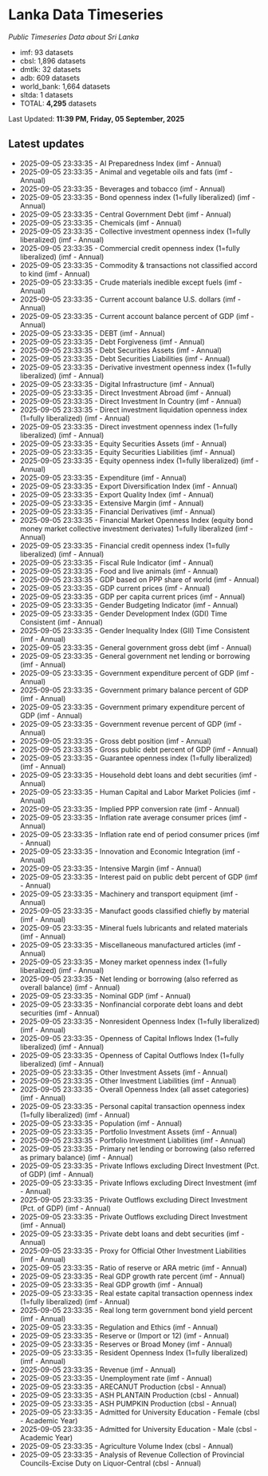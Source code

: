 # Lanka Data Timeseries
*Public Timeseries Data about Sri Lanka*

* imf: 93 datasets
* cbsl: 1,896 datasets
* dmtlk: 32 datasets
* adb: 609 datasets
* world_bank: 1,664 datasets
* sltda: 1 datasets
* TOTAL: **4,295** datasets

Last Updated: **11:39 PM, Friday, 05 September, 2025**

## Latest updates

* 2025-09-05 23:33:35 - AI Preparedness Index (imf - Annual)
* 2025-09-05 23:33:35 - Animal and vegetable oils and fats (imf - Annual)
* 2025-09-05 23:33:35 - Beverages and tobacco (imf - Annual)
* 2025-09-05 23:33:35 - Bond openness index (1=fully liberalized) (imf - Annual)
* 2025-09-05 23:33:35 - Central Government Debt (imf - Annual)
* 2025-09-05 23:33:35 - Chemicals (imf - Annual)
* 2025-09-05 23:33:35 - Collective investment openness index (1=fully liberalized) (imf - Annual)
* 2025-09-05 23:33:35 - Commercial credit openness index (1=fully liberalized) (imf - Annual)
* 2025-09-05 23:33:35 - Commodity & transactions not classified accord to kind (imf - Annual)
* 2025-09-05 23:33:35 - Crude materials inedible except fuels (imf - Annual)
* 2025-09-05 23:33:35 - Current account balance U.S. dollars (imf - Annual)
* 2025-09-05 23:33:35 - Current account balance percent of GDP (imf - Annual)
* 2025-09-05 23:33:35 - DEBT (imf - Annual)
* 2025-09-05 23:33:35 - Debt Forgiveness (imf - Annual)
* 2025-09-05 23:33:35 - Debt Securities Assets (imf - Annual)
* 2025-09-05 23:33:35 - Debt Securities Liabilities (imf - Annual)
* 2025-09-05 23:33:35 - Derivative investment openness index (1=fully liberalized) (imf - Annual)
* 2025-09-05 23:33:35 - Digital Infrastructure (imf - Annual)
* 2025-09-05 23:33:35 - Direct Investment Abroad (imf - Annual)
* 2025-09-05 23:33:35 - Direct Investment In Country (imf - Annual)
* 2025-09-05 23:33:35 - Direct investment liquidation openness index (1=fully liberalized) (imf - Annual)
* 2025-09-05 23:33:35 - Direct investment openness index (1=fully liberalized) (imf - Annual)
* 2025-09-05 23:33:35 - Equity Securities Assets (imf - Annual)
* 2025-09-05 23:33:35 - Equity Securities Liabilities (imf - Annual)
* 2025-09-05 23:33:35 - Equity openness index (1=fully liberalized) (imf - Annual)
* 2025-09-05 23:33:35 - Expenditure (imf - Annual)
* 2025-09-05 23:33:35 - Export Diversification Index (imf - Annual)
* 2025-09-05 23:33:35 - Export Quality Index (imf - Annual)
* 2025-09-05 23:33:35 - Extensive Margin (imf - Annual)
* 2025-09-05 23:33:35 - Financial Derivatives (imf - Annual)
* 2025-09-05 23:33:35 - Financial Market Openness Index (equity bond money market collective investment derivates) 1=fully liberalized (imf - Annual)
* 2025-09-05 23:33:35 - Financial credit openness index (1=fully liberalized) (imf - Annual)
* 2025-09-05 23:33:35 - Fiscal Rule Indicator (imf - Annual)
* 2025-09-05 23:33:35 - Food and live animals (imf - Annual)
* 2025-09-05 23:33:35 - GDP based on PPP share of world (imf - Annual)
* 2025-09-05 23:33:35 - GDP current prices (imf - Annual)
* 2025-09-05 23:33:35 - GDP per capita current prices (imf - Annual)
* 2025-09-05 23:33:35 - Gender Budgeting Indicator (imf - Annual)
* 2025-09-05 23:33:35 - Gender Development Index (GDI) Time Consistent (imf - Annual)
* 2025-09-05 23:33:35 - Gender Inequality Index (GII) Time Consistent (imf - Annual)
* 2025-09-05 23:33:35 - General government gross debt (imf - Annual)
* 2025-09-05 23:33:35 - General government net lending or borrowing (imf - Annual)
* 2025-09-05 23:33:35 - Government expenditure percent of GDP (imf - Annual)
* 2025-09-05 23:33:35 - Government primary balance percent of GDP (imf - Annual)
* 2025-09-05 23:33:35 - Government primary expenditure percent of GDP (imf - Annual)
* 2025-09-05 23:33:35 - Government revenue percent of GDP (imf - Annual)
* 2025-09-05 23:33:35 - Gross debt position (imf - Annual)
* 2025-09-05 23:33:35 - Gross public debt percent of GDP (imf - Annual)
* 2025-09-05 23:33:35 - Guarantee openness index (1=fully liberalized) (imf - Annual)
* 2025-09-05 23:33:35 - Household debt loans and debt securities (imf - Annual)
* 2025-09-05 23:33:35 - Human Capital and Labor Market Policies (imf - Annual)
* 2025-09-05 23:33:35 - Implied PPP conversion rate (imf - Annual)
* 2025-09-05 23:33:35 - Inflation rate average consumer prices (imf - Annual)
* 2025-09-05 23:33:35 - Inflation rate end of period consumer prices (imf - Annual)
* 2025-09-05 23:33:35 - Innovation and Economic Integration (imf - Annual)
* 2025-09-05 23:33:35 - Intensive Margin (imf - Annual)
* 2025-09-05 23:33:35 - Interest paid on public debt percent of GDP (imf - Annual)
* 2025-09-05 23:33:35 - Machinery and transport equipment (imf - Annual)
* 2025-09-05 23:33:35 - Manufact goods classified chiefly by material (imf - Annual)
* 2025-09-05 23:33:35 - Mineral fuels lubricants and related materials (imf - Annual)
* 2025-09-05 23:33:35 - Miscellaneous manufactured articles (imf - Annual)
* 2025-09-05 23:33:35 - Money market openness index (1=fully liberalized) (imf - Annual)
* 2025-09-05 23:33:35 - Net lending or borrowing (also referred as overall balance) (imf - Annual)
* 2025-09-05 23:33:35 - Nominal GDP (imf - Annual)
* 2025-09-05 23:33:35 - Nonfinancial corporate debt loans and debt securities (imf - Annual)
* 2025-09-05 23:33:35 - Nonresident Openness Index (1=fully liberalized) (imf - Annual)
* 2025-09-05 23:33:35 - Openness of Capital Inflows Index (1=fully liberalized) (imf - Annual)
* 2025-09-05 23:33:35 - Openness of Capital Outflows Index (1=fully liberalized) (imf - Annual)
* 2025-09-05 23:33:35 - Other Investment Assets (imf - Annual)
* 2025-09-05 23:33:35 - Other Investment Liabilities (imf - Annual)
* 2025-09-05 23:33:35 - Overall Openness Index (all asset categories) (imf - Annual)
* 2025-09-05 23:33:35 - Personal capital transaction openness index (1=fully liberalized) (imf - Annual)
* 2025-09-05 23:33:35 - Population (imf - Annual)
* 2025-09-05 23:33:35 - Portfolio Investment Assets (imf - Annual)
* 2025-09-05 23:33:35 - Portfolio Investment Liabilities (imf - Annual)
* 2025-09-05 23:33:35 - Primary net lending or borrowing (also referred as primary balance) (imf - Annual)
* 2025-09-05 23:33:35 - Private Inflows excluding Direct Investment (Pct. of GDP) (imf - Annual)
* 2025-09-05 23:33:35 - Private Inflows excluding Direct Investment (imf - Annual)
* 2025-09-05 23:33:35 - Private Outflows excluding Direct Investment (Pct. of GDP) (imf - Annual)
* 2025-09-05 23:33:35 - Private Outflows excluding Direct Investment (imf - Annual)
* 2025-09-05 23:33:35 - Private debt loans and debt securities (imf - Annual)
* 2025-09-05 23:33:35 - Proxy for Official Other Investment Liabilities (imf - Annual)
* 2025-09-05 23:33:35 - Ratio of reserve or ARA metric (imf - Annual)
* 2025-09-05 23:33:35 - Real GDP growth rate percent (imf - Annual)
* 2025-09-05 23:33:35 - Real GDP growth (imf - Annual)
* 2025-09-05 23:33:35 - Real estate capital transaction openness index (1=fully liberalized) (imf - Annual)
* 2025-09-05 23:33:35 - Real long term government bond yield percent (imf - Annual)
* 2025-09-05 23:33:35 - Regulation and Ethics (imf - Annual)
* 2025-09-05 23:33:35 - Reserve or (Import or 12) (imf - Annual)
* 2025-09-05 23:33:35 - Reserves or Broad Money (imf - Annual)
* 2025-09-05 23:33:35 - Resident Openness Index (1=fully liberalized) (imf - Annual)
* 2025-09-05 23:33:35 - Revenue (imf - Annual)
* 2025-09-05 23:33:35 - Unemployment rate (imf - Annual)
* 2025-09-05 23:33:35 - ARECANUT Production (cbsl - Annual)
* 2025-09-05 23:33:35 - ASH PLANTAIN Production (cbsl - Annual)
* 2025-09-05 23:33:35 - ASH PUMPKIN Production (cbsl - Annual)
* 2025-09-05 23:33:35 - Admitted for University Education - Female (cbsl - Academic Year)
* 2025-09-05 23:33:35 - Admitted for University Education - Male (cbsl - Academic Year)
* 2025-09-05 23:33:35 - Agriculture Volume Index (cbsl - Annual)
* 2025-09-05 23:33:35 - Analysis of Revenue Collection of Provincial Councils-Excise Duty on Liquor-Central (cbsl - Annual)